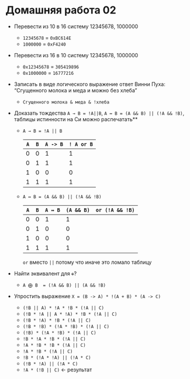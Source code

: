 # Домашняя работа 02

- Перевести из 10 в 16 систему 12345678, 1000000
  - `12345678` = `0xBC614E`
  - `1000000` = `0xF4240`
- Перевести из 16 в 10 систему 12345678, 1000000
  - `0x12345678` = `305419896`
  - `0x1000000` = `16777216`
- Записать в виде логического выражение ответ Винни Пуха: “Сгущенного молока и меда и можно без хлеба”
  - `Сгущенного молока & меда & !хлеба`
- Доказать тождества `А → В = !A||B`, `А ↔︎ В = (A && B) || (!A && !B)`, таблицы истинности на Си можно распечатать**
  - `А → В = !A || B`

    | `А` | `B` | `А -> В` | `! A or B` |
    |-----|-----|----------|------------|
    | 0   | 0   | 1        | 1          |
    | 0   | 1   | 1        | 1          |
    | 1   | 0   | 0        | 0          |
    | 1   | 1   | 1        | 1          |

  - `А ↔︎ В = (A && B) || (!A && !B)`

    | `А` | `B` | `А ↔︎ В` | `(A && B)  or (!A && !B)` |
    |-----|-----|----------|---------------------------|
    | 0   | 0   | 1        | 1                         |
    | 0   | 1   | 0        | 0                         |
    | 1   | 0   | 0        | 0                         |
    | 1   | 1   | 1        | 1                         |

    `or` вместо `||` потому что иначе это ломало таблицу

- Найти эквивалент для `⊕`?
  - `A ⨁ B  = (!A && B) || (A && !B)`
- Упростить выражение `X = (B -> A) * !(A + B) * (A -> C)`
  - `(!B || A) * !A * !B * (!A || C)`
  - `(!B * !A || A * !A) * !B * (!A || C)`
  - `(!B * !A) * !B * (!A || C)`
  - `(!B * !B) * (!A * !B) * (!A || C)`
  - `(!B) * (!A * !B) * (!A || C)`
  - `!B * !A * !B * (!A || C)`
  - `!A * !B * !B * (!A || C)`
  - `!A * !B * (!A || C)`
  - `!B * (!A * !A) || (!A * C)`
  - `(!B * !A) || (!A * C)`
  - `!A * (!B || C)` <- результат
